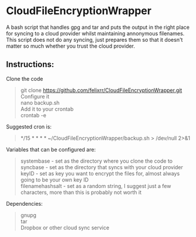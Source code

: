 # CloudFileEncryptionWrapper
A bash script that handles gpg and tar and puts the output in the right place for syncing to a cloud provider whilst maintaining annonymous filenames.  This script does not do any syncing, just prepares them so that it doesn't matter so much whether you trust the cloud provider.

## Instructions:

Clone the code  
> git clone https://github.com/felixrr/CloudFileEncryptionWrapper.git  
Configure it  
> nano backup.sh  
Add it to your crontab  
> crontab -e  

Suggested cron is:  
> */15 * * * * ~/CloudFileEncryptionWrapper/backup.sh > /dev/null 2>&1  

Variables that can be configured are:  
> systembase - set as the directory where you clone the code to  
> syncbase - set as the directory that syncs with your cloud provider  
> keyID - set as key you want to encrypt the files for, almost always going to be your own key ID  
> filenamehashsalt - set as a random string, I suggest just a few characters, more than this is probably not worth it  

Dependencies:  
> gnupg  
> tar  
> Dropbox or other cloud sync service  
